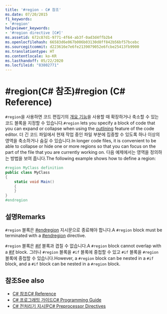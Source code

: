 ```yaml
---
title: '#region - C# 참조'
ms.date: 07/20/2015
f1_keywords:
- '#region'
helpviewer_keywords:
- '#region directive [C#]'
ms.assetid: 672c87d1-9771-4f64-ab3f-0ad3d4ffb2b4
ms.openlocfilehash: 66583d6e067b006b03130d8ff842b56bf57bcebc
ms.sourcegitcommit: d223616e7e6fe2139079052e6fcbe25413fb9900
ms.translationtype: HT
ms.contentlocale: ko-KR
ms.lasthandoff: 05/22/2020
ms.locfileid: "83802771"
---
```

# <a name="region-c-reference"></a><span data-ttu-id="4d6c5-102">#region(C# 참조)</span><span class="sxs-lookup"><span data-stu-id="4d6c5-102">#region (C# Reference)</span></span>
<span data-ttu-id="4d6c5-103">`#region`을 사용하면 코드 편집기의 [개요 기능](/visualstudio/ide/outlining)을 사용할 때 확장하거나 축소할 수 있는 코드 블록을 지정할 수 있습니다.</span><span class="sxs-lookup"><span data-stu-id="4d6c5-103">`#region` lets you specify a block of code that you can expand or collapse when using the [outlining](/visualstudio/ide/outlining) feature of the code editor.</span></span> <span data-ttu-id="4d6c5-104">더 긴 코드 파일에서 현재 작업 중인 파일 부분에 집중할 수 있도록 하나 이상의 영역을 축소하거나 숨길 수 있습니다.</span><span class="sxs-lookup"><span data-stu-id="4d6c5-104">In longer code files, it is convenient to be able to collapse or hide one or more regions so that you can focus on the part of the file that you are currently working on.</span></span> <span data-ttu-id="4d6c5-105">다음 예제에서는 영역을 정의하는 방법을 보여 줍니다.</span><span class="sxs-lookup"><span data-stu-id="4d6c5-105">The following example shows how to define a region:</span></span>  
  
```csharp
#region MyClass definition  
public class MyClass
{  
    static void Main()
    {  
    }  
}  
#endregion  
```  
  
## <a name="remarks"></a><span data-ttu-id="4d6c5-106">설명</span><span class="sxs-lookup"><span data-stu-id="4d6c5-106">Remarks</span></span>  
 <span data-ttu-id="4d6c5-107">`#region` 블록은 [#endregion](./preprocessor-endregion.md) 지시문으로 종료해야 합니다.</span><span class="sxs-lookup"><span data-stu-id="4d6c5-107">A `#region` block must be terminated with a [#endregion](./preprocessor-endregion.md) directive.</span></span>  
  
 <span data-ttu-id="4d6c5-108">`#region` 블록은 [#if](./preprocessor-if.md) 블록과 겹칠 수 없습니다.</span><span class="sxs-lookup"><span data-stu-id="4d6c5-108">A `#region` block cannot overlap with a [#if](./preprocessor-if.md) block.</span></span> <span data-ttu-id="4d6c5-109">그러나 `#region` 블록을 `#if` 블록에 중첩할 수 있고 `#if` 블록을 `#region` 블록에 중첩할 수 있습니다.</span><span class="sxs-lookup"><span data-stu-id="4d6c5-109">However, a `#region` block can be nested in a `#if` block, and a `#if` block can be nested in a `#region` block.</span></span>  
  
## <a name="see-also"></a><span data-ttu-id="4d6c5-110">참조</span><span class="sxs-lookup"><span data-stu-id="4d6c5-110">See also</span></span>

- [<span data-ttu-id="4d6c5-111">C# 참조</span><span class="sxs-lookup"><span data-stu-id="4d6c5-111">C# Reference</span></span>](../index.md)
- [<span data-ttu-id="4d6c5-112">C# 프로그래밍 가이드</span><span class="sxs-lookup"><span data-stu-id="4d6c5-112">C# Programming Guide</span></span>](../../programming-guide/index.md)
- [<span data-ttu-id="4d6c5-113">C# 전처리기 지시문</span><span class="sxs-lookup"><span data-stu-id="4d6c5-113">C# Preprocessor Directives</span></span>](./index.md)
